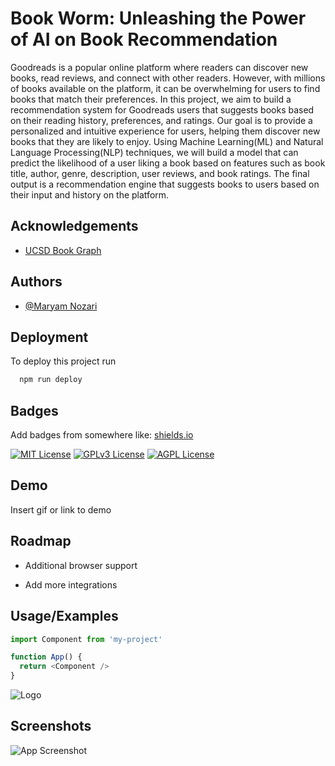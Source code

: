 
# Book Worm: Unleashing the Power of AI on Book Recommendation

Goodreads is a popular online platform where readers can discover new books, read reviews, and connect with other readers. However, with millions of books available on the platform, it can be overwhelming for users to find books that match their preferences. In this project, we aim to build a recommendation system for Goodreads users that suggests books based on their reading history, preferences, and ratings. Our goal is to provide a personalized and intuitive experience for users, helping them discover new books that they are likely to enjoy. Using Machine Learning(ML) and Natural Language Processing(NLP) techniques, we will build a model that can predict the likelihood of a user liking a book based on features such as book title, author, genre, description, user reviews, and book ratings. The final output is a recommendation engine that suggests books to users based on their input and history on the platform.
## Acknowledgements

 - [UCSD Book Graph](https://sites.google.com/eng.ucsd.edu/ucsdbookgraph/home)

## Authors

- [@Maryam Nozari](https://github.com/MaryamNzr)


## Deployment

To deploy this project run

```bash
  npm run deploy
```


## Badges

Add badges from somewhere like: [shields.io](https://shields.io/)

[![MIT License](https://img.shields.io/badge/License-MIT-green.svg)](https://choosealicense.com/licenses/mit/)
[![GPLv3 License](https://img.shields.io/badge/License-GPL%20v3-yellow.svg)](https://opensource.org/licenses/)
[![AGPL License](https://img.shields.io/badge/license-AGPL-blue.svg)](http://www.gnu.org/licenses/agpl-3.0)


## Demo

Insert gif or link to demo


## Roadmap

- Additional browser support

- Add more integrations


## Usage/Examples

```javascript
import Component from 'my-project'

function App() {
  return <Component />
}
```


![Logo](https://dev-to-uploads.s3.amazonaws.com/uploads/articles/th5xamgrr6se0x5ro4g6.png)


## Screenshots

![App Screenshot](https://via.placeholder.com/468x300?text=App+Screenshot+Here)

